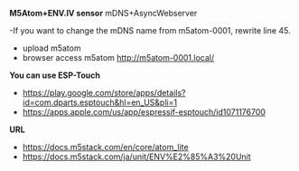 **M5Atom+ENV.IV sensor**
mDNS+AsyncWebserver

-If you want to change the mDNS name from m5atom-0001, rewrite line 45.
- upload m5atom
- browser access m5atom
http://m5atom-0001.local/

**You can use ESP-Touch**
- https://play.google.com/store/apps/details?id=com.dparts.esptouch&hl=en_US&pli=1
- https://apps.apple.com/us/app/espressif-esptouch/id1071176700

**URL**
- https://docs.m5stack.com/en/core/atom_lite
- https://docs.m5stack.com/ja/unit/ENV%E2%85%A3%20Unit
